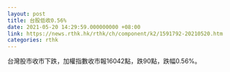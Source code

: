 ```yaml
---
layout: post
title: 台股低收0.56%
date: 2021-05-20 14:29:59.000000000 +08:00
link: https://news.rthk.hk/rthk/ch/component/k2/1591792-20210520.htm
categories: rthk
---
```


台灣股市收市下跌，加權指數收市報16042點，跌90點，跌幅0.56%。
